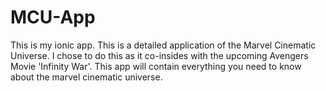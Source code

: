 # MCU-App
This is my ionic app. This is a detailed application of the Marvel Cinematic Universe. I chose to do this as it co-insides with the upcoming Avengers Movie 'Infinity War'. This app will contain everything you need to know about the marvel cinematic universe.   
